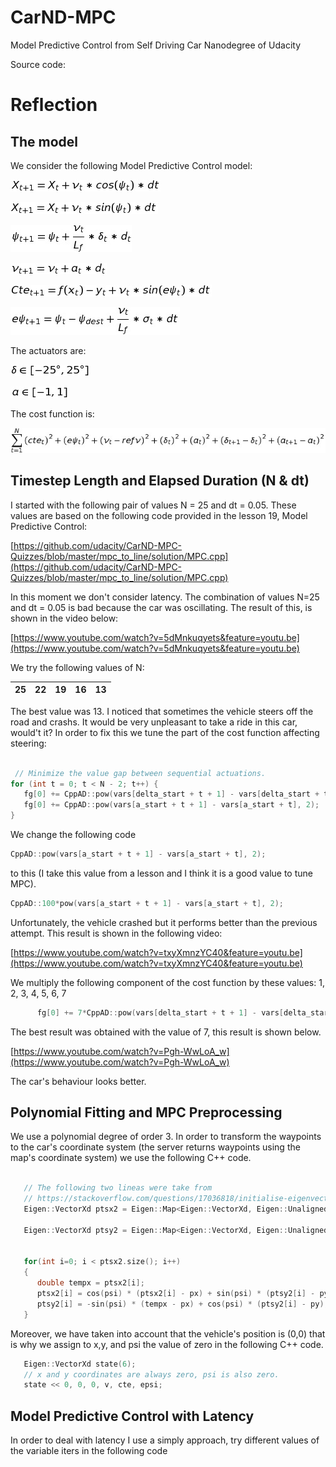 # CarND-MPC
Model Predictive Control from Self Driving Car Nanodegree of Udacity

Source code: 

# Reflection
## The model 
We consider the following Model Predictive Control model: 

![equation](./images/equation0001.png)

![equation](./images/equation0002.png)

![equation](./images/equation0003.png)

![equation](./images/equation0004.png)

![equation](./images/equation0005.png)

![equation](./images/equation0006.png)

The actuators are: 

![equation](./images/equation0008.png)

![equation](./images/equation0009.png)

The cost function is:

![equation](./images/equation0007.png)


## Timestep Length and Elapsed Duration (N & dt)
I started with the following pair of values N = 25 and dt = 0.05. These values are based on the following code provided in the lesson 19, Model Predictive Control: 

[https://github.com/udacity/CarND-MPC-Quizzes/blob/master/mpc_to_line/solution/MPC.cpp](https://github.com/udacity/CarND-MPC-Quizzes/blob/master/mpc_to_line/solution/MPC.cpp)

In this moment we don't consider latency. The combination of values N=25 and dt = 0.05 is bad because the car was oscillating. The result of this, is shown in the video below: 

[https://www.youtube.com/watch?v=5dMnkuqyets&feature=youtu.be](https://www.youtube.com/watch?v=5dMnkuqyets&feature=youtu.be)


We try the following values of N: 

| 25| 22 | 19  | 16  | 13  |
|---|---|---|---|---|

The best value was 13. I noticed that sometimes the vehicle steers off the road and crashs. It would be very unpleasant to take a ride in this car, would't it? In order to fix this we tune the part of the cost function affecting steering: 


```cpp
 
 // Minimize the value gap between sequential actuations.
for (int t = 0; t < N - 2; t++) {
   fg[0] += CppAD::pow(vars[delta_start + t + 1] - vars[delta_start + t], 2);
   fg[0] += CppAD::pow(vars[a_start + t + 1] - vars[a_start + t], 2);
}
```

We change the following code

```cpp
CppAD::pow(vars[a_start + t + 1] - vars[a_start + t], 2);
```

to this (I take this value from a lesson and I think it is a good value to tune MPC).

```cpp
CppAD::100*pow(vars[a_start + t + 1] - vars[a_start + t], 2);
```

Unfortunately, the vehicle crashed but it performs better than the previous attempt. This result is shown in the following video: 

[https://www.youtube.com/watch?v=txyXmnzYC40&feature=youtu.be](https://www.youtube.com/watch?v=txyXmnzYC40&feature=youtu.be)

We multiply the following component of the cost function by these values: 1, 2, 3, 4, 5, 6, 7

```cpp
      fg[0] += 7*CppAD::pow(vars[delta_start + t + 1] - vars[delta_start + t], 2);
```


The best result was obtained with the value of 7, this result is shown below. 

[https://www.youtube.com/watch?v=Pgh-WwLoA_w](https://www.youtube.com/watch?v=Pgh-WwLoA_w)


The car's behaviour looks better. 


## Polynomial Fitting and MPC Preprocessing 

We use a polynomial degree of order 3. In order to transform the waypoints to the car's coordinate system (the server returns waypoints using the map's coordinate system) we use the following C++ code. 


```cpp

   // The following two lineas were take from
   // https://stackoverflow.com/questions/17036818/initialise-eigenvector-with-stdvector
   Eigen::VectorXd ptsx2 = Eigen::Map<Eigen::VectorXd, Eigen::Unaligned>(ptsx.data(), ptsx.size());

   Eigen::VectorXd ptsy2 = Eigen::Map<Eigen::VectorXd, Eigen::Unaligned>(ptsy.data(), ptsy.size());


   for(int i=0; i < ptsx2.size(); i++)
   {
      double tempx = ptsx2[i];
      ptsx2[i] = cos(psi) * (ptsx2[i] - px) + sin(psi) * (ptsy2[i] - py);
      ptsy2[i] = -sin(psi) * (tempx - px) + cos(psi) * (ptsy2[i] - py);
   }

```

Moreover, we have taken into account that the vehicle's position is (0,0) that is why we assign to x,y, and psi the value of zero in the following C++ code. 

```cpp
   Eigen::VectorXd state(6);
   // x and y coordinates are always zero, psi is also zero.
   state << 0, 0, 0, v, cte, epsi;
```

## Model Predictive Control with Latency

In order to deal with latency I use a simply approach, try different values of the variable iters in the following code



